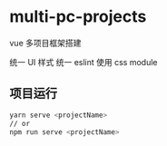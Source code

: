 # multi-pc-projects

vue 多项目框架搭建

统一 UI 样式
统一 eslint
使用 css module

## 项目运行

```bash
yarn serve <projectName>
// or
npm run serve <projectName>
```
